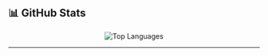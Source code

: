 ## 📊 GitHub Stats 

<p align="center">
  <img src="https://github-readme-stats.vercel.app/api/top-langs/?username=sajjalf23&layout=compact&cache_seconds=86400" alt="Top Languages"/>
</p>

---


